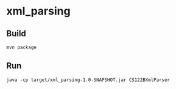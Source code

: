 # xml_parsing

## Build

```shell
mvn package
```

## Run

```shell
java -cp target/xml_parsing-1.0-SNAPSHOT.jar CS122BXmlParser
```

